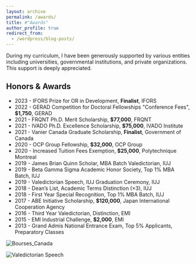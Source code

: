 ```yaml
---
layout: archive
permalink: /awards/
title: #"Awards"
author_profile: true
redirect_from:
  - /wordpress/blog-posts/
---
```


During my curriculum, I have been generously supported by various entities including universities, governmental institutions, and private organizations. This support is deeply appreciated.

Honors & Awards
------

- 2023 - IFORS Prize for OR in Development, **Finalist**, IFORS
- 2022 - GERAD Competition for Doctoral Fellowships "Conference Fees", **$1,750**, GERAD
- 2021 - FRQNT Ph.D. Merit Scholarship, **$77,000**, FRQNT
- 2021 - IVADO Ph.D. Excellence Scholarship, **$75,000**, IVADO Institute
- 2021 - Vanier Canada Graduate Scholarship, **Finalist**, Government of Canada
- 2020 - OCP Group Fellowship, **$32,000**, OCP Group 
- 2020 - Increased Tuition Fees Exemption, **$25,000**, Polytechnique Montreal
- 2019 - James Brian Quinn Scholar, MBA Batch Valedictorian, IUJ
- 2019 - Beta Gamma Sigma Academic Honor Society, Top 1% MBA Batch, IUJ
- 2019 - Valedictorian Speech, IUJ Graduation Ceremony, IUJ
- 2018 - Dean’s List, Academic Terms Distinction (×3), IUJ
- 2018 - First Year Special Recognition, Top 1% MBA Batch, IUJ
- 2017 - ABE Initiative Scholarship, **$120,000**, Japan International Cooperation Agency
- 2016 - Third Year Valedictorian, Distinction, EMI
- 2015 - EMI Industrial Challenge, **$2,000**, EMI
- 2013 - Grand Admis National Entrance Exam, Top 5% Applicants, Preparatory Classes

![Bourses_Canada](http://rqbmedi.github.io/images/12_Bourses_Canada.png)

![Valedictorian Speech](http://rqbmedi.github.io/images/3_Valedictorian_Speech.jpeg)